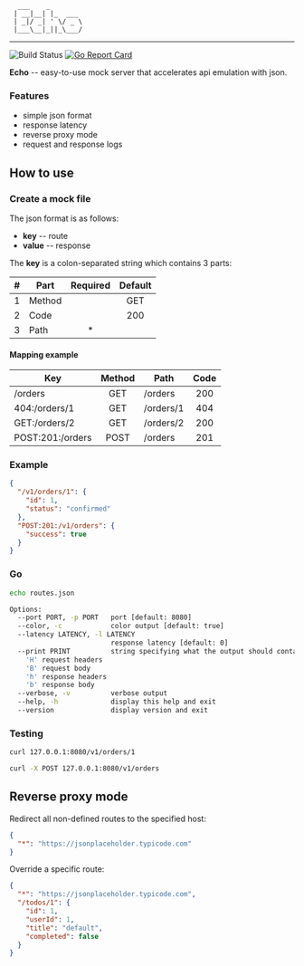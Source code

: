 ```
  ___    _         
 | __|__| |_  ___  
 | _|/ _| ' \/ _ \ 
 |___\__|_||_\___/                 
```

---

![Build Status](https://github.com/devem-tech/echo/workflows/build/badge.svg)
[![Go Report Card](https://goreportcard.com/badge/github.com/devem-tech/echo)](https://goreportcard.com/report/github.com/devem-tech/echo)

**Echo** -- easy-to-use mock server that accelerates api emulation with json.

### Features

- simple json format
- response latency
- reverse proxy mode
- request and response logs

## How to use

### Create a mock file

The json format is as follows:

- **key** -- route
- **value** -- response

The **key** is a colon-separated string which contains 3 parts:

| # | Part   | Required | Default |
|---|--------|:--------:|:-------:|
| 1 | Method |          |   GET   |
| 2 | Code   |          |   200   |
| 3 | Path   |    *     |         |

#### Mapping example

| Key              | Method | Path      | Code |
|------------------|:------:|-----------|:----:|
| /orders          |  GET   | /orders   | 200  |
| 404:/orders/1    |  GET   | /orders/1 | 404  |
| GET:/orders/2    |  GET   | /orders/2 | 200  |
| POST:201:/orders |  POST  | /orders   | 201  |

### Example

```json
{
  "/v1/orders/1": {
    "id": 1,
    "status": "confirmed"
  },
  "POST:201:/v1/orders": {
    "success": true
  }
}
```

### Go

```bash
echo routes.json
```

```bash
Options:
  --port PORT, -p PORT   port [default: 8080]
  --color, -c            color output [default: true]
  --latency LATENCY, -l LATENCY
                         response latency [default: 0]
  --print PRINT          string specifying what the output should contain:
    'H' request headers
    'B' request body
    'h' response headers
    'b' response body
  --verbose, -v          verbose output
  --help, -h             display this help and exit
  --version              display version and exit
```

### Testing

```bash
curl 127.0.0.1:8080/v1/orders/1
```

```bash
curl -X POST 127.0.0.1:8080/v1/orders
```

## Reverse proxy mode

Redirect all non-defined routes to the specified host:

```json
{
  "*": "https://jsonplaceholder.typicode.com"
}
```

Override a specific route:

```json
{
  "*": "https://jsonplaceholder.typicode.com",
  "/todos/1": {
    "id": 1,
    "userId": 1,
    "title": "default",
    "completed": false
  }
}
```